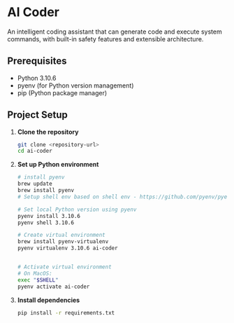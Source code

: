 # AI Coder

An intelligent coding assistant that can generate code and execute system commands, with built-in safety features and extensible architecture.

## Prerequisites

- Python 3.10.6
- pyenv (for Python version management)
- pip (Python package manager)

## Project Setup

1. **Clone the repository**
   ```bash
   git clone <repository-url>
   cd ai-coder
   ```

2. **Set up Python environment**
   ```bash
   # install pyenv
   brew update
   brew install pyenv
   # Setup shell env based on shell env - https://github.com/pyenv/pyenv
   
   # Set local Python version using pyenv
   pyenv install 3.10.6
   pyenv shell 3.10.6
   
   # Create virtual environment
   brew install pyenv-virtualenv
   pyenv virtualenv 3.10.6 ai-coder
   
   
   # Activate virtual environment
   # On MacOS:
   exec "$SHELL"
   pyenv activate ai-coder
   ```

3. **Install dependencies**
   ```bash
   pip install -r requirements.txt
   ```
